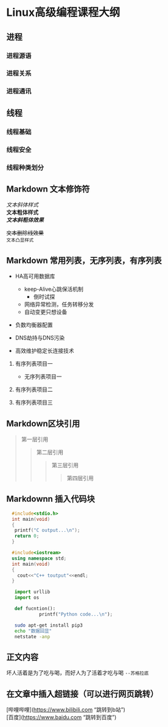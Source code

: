 # Linux高级编程课程大纲


## 进程
### 进程源语
### 进程关系
### 进程通讯



## 线程
### 线程基础
### 线程安全
### 线程种类划分

## Markdown 文本修饰符


*文本斜体样式*</br>
**文本粗体样式**</br>
***文本斜粗体效果***</br>

~~文本删除线效果~~</br>
`文本凸显样式`</br>

## Markdown 常用列表，无序列表，有序列表

* HA高可用数据库
   * keep-Alive心跳保活机制
	  * 倒时试探
   * 网络异常检测，任务转移分发
   * 自动变更只想设备

* 负数均衡器配置

* DNS劫持与DNS污染

* 高效维护稳定长连接技术


1. 有序列表项目一
    * 无序列表项目一

2. 有序列表项目二

3. 有序列表项目三


## Markdown区块引用
> 第一层引用
>> 第二层引用
>>> 第三层引用
>>>> 第四层引用

## Markdownn 插入代码块
```c
  #include<stdio.h>
  int main(void)
  {
   printf("C output...\n");
   return 0;
  }

```
```cpp
  #include<iostream>
  using namespace std;
  int main(void)
  {
    cout<<"C++ toutput"<<endl;
  }

```

```python
   import urllib
   import os

   def fucntion():
            printf("Python code...\n");
```

```bash
   sudo apt-get install pip3
   echo "数据回显"
   netstate -anp

```


## 正文内容

坏人活着是为了吃与喝，而好人为了活着才吃与喝   `--苏格拉底`</br>

## 在文章中插入超链接（可以进行网页跳转）

[哔哩哔哩](https://www.bilibili.com “跳转到b站”)</br>
[百度](https://www.baidu.com “跳转到百度”)</br>







